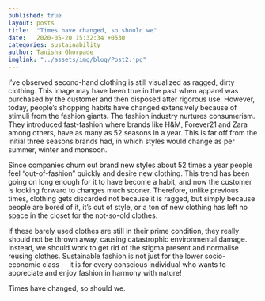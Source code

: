 ```yaml
---
published: true
layout: posts
title:  "Times have changed, so should we"
date:   2020-05-20 15:32:34 +0530
categories: sustainability
author: Tanisha Ghorpade
imglink: "../assets/img/blog/Post2.jpg"
---
```


I’ve observed second-hand clothing is still visualized as ragged, dirty clothing. This image may have been true in the past when apparel was purchased by the customer and then disposed after rigorous use. However, today, people’s shopping habits have changed extensively because of stimuli from the fashion giants. The fashion industry nurtures consumerism. They introduced fast-fashion where brands like H&M, Forever21 and Zara among others, have as many as 52 seasons in a year. This is far off from the initial three seasons brands had, in which styles would change as per summer, winter and monsoon.

Since companies churn out brand new styles about 52 times a year people feel “out-of-fashion” quickly and desire new clothing. This trend has been going on long enough for it to have become a habit, and now the customer is looking forward to changes much sooner. Therefore, unlike previous times, clothing gets discarded not because it is ragged, but simply because people are bored of it, it’s out of style, or a ton of new clothing has left no space in the closet for the not-so-old clothes.

If these barely used clothes are still in their prime condition, they really should not be thrown away, causing catastrophic environmental damage. Instead, we should work to get rid of the stigma present and normalise reusing clothes. Sustainable fashion is not just for the lower socio-economic class -- it is for every conscious individual who
wants to appreciate and enjoy fashion in harmony with nature!

Times have changed, so should we.
